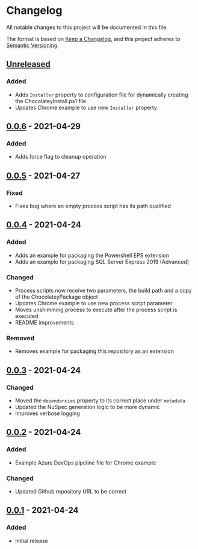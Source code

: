 # Changelog

All notable changes to this project will be documented in this file.

The format is based on [Keep a Changelog](https://keepachangelog.com/en/1.0.0/),
and this project adheres to [Semantic Versioning](https://semver.org/spec/v2.0.0.html).

## [Unreleased]

### Added
- Adds `Installer` property to configuration file for dynamically creating the ChocolateyInstall.ps1 file
- Updates Chrome example to use new `Installer` property

## [0.0.6] - 2021-04-29

### Added
- Adds force flag to cleanup operation

## [0.0.5] - 2021-04-27

### Fixed
- Fixes bug where an empty process script has its path qualified

## [0.0.4] - 2021-04-24

### Added
- Adds an example for packaging the Powershell EPS extension
- Adds an example for packaging SQL Server Express 2019 (Advanced)

### Changed
- Process scripts now receive two parameters, the build path and a copy of the ChocolateyPackage object
- Updates Chrome example to use new process script parameter
- Moves unshimming process to execute after the process script is executed
- README improvements

### Removed
- Removes example for packaging this repository as an extension

## [0.0.3] - 2021-04-24

### Changed
- Moved the `dependencies` property to its correct place under `metadata`
- Updated the NuSpec generation logic to be more dynamic
- Improves verbose logging

## [0.0.2] - 2021-04-24

### Added
- Example Azure DevOps pipeline file for Chrome example

### Changed
- Updated Github repository URL to be correct

## [0.0.1] - 2021-04-24

### Added
- Initial release

[unreleased]: https://github.com/jmgilman/ChocolateyPackageCreator/compare/v0.0.6...HEAD
[0.0.6]: https://github.com/jmgilman/ChocolateyPackageCreator/compare/v0.0.5...v0.0.6
[0.0.5]: https://github.com/jmgilman/ChocolateyPackageCreator/compare/v0.0.4...v0.0.5
[0.0.4]: https://github.com/jmgilman/ChocolateyPackageCreator/compare/v0.0.3...v0.0.4
[0.0.3]: https://github.com/jmgilman/ChocolateyPackageCreator/compare/v0.0.2...v0.0.3
[0.0.2]: https://github.com/jmgilman/ChocolateyPackageCreator/compare/v0.0.1...v0.0.2
[0.0.1]: https://github.com/jmgilman/ChocolateyPackageCreator/releases/tag/v0.0.1